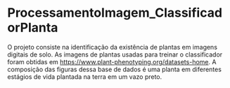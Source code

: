 # ProcessamentoImagem_ClassificadorPlanta

O projeto consiste na identificação da existência de plantas em imagens digitais de solo. As imagens de plantas usadas para treinar o classificador foram obtidas em https://www.plant-phenotyping.org/datasets-home. A composição das figuras dessa base de dados é uma planta em diferentes estágios de vida plantada na terra em um vazo preto.
